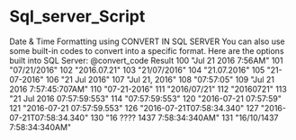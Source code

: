 # Sql_server_Script
Date &amp; Time Formatting using CONVERT IN SQL SERVER
You can also use some built-in codes to convert into a specific format. Here are the options built into SQL Server:
@convert_code Result
100 "Jul 21 2016 7:56AM"
101 "07/21/2016"
102 "2016.07.21"
103 "21/07/2016"
104 "21.07.2016"
105 "21-07-2016"
106 "21 Jul 2016"
107 "Jul 21, 2016"
108 "07:57:05"
109 "Jul 21 2016 7:57:45:707AM"
110 "07-21-2016"
111 "2016/07/21"
112 "20160721"
113 "21 Jul 2016 07:57:59:553"
114 "07:57:59:553"
120 "2016-07-21 07:57:59"
121 "2016-07-21 07:57:59.553"
126 "2016-07-21T07:58:34.340"
127 "2016-07-21T07:58:34.340"
130 "16 ???? 1437 7:58:34:340AM"
131 "16/10/1437 7:58:34:340AM"
